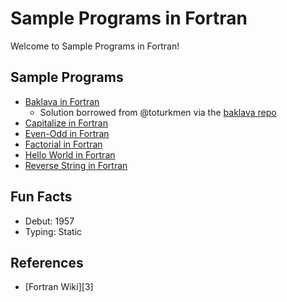 # Sample Programs in Fortran

Welcome to Sample Programs in Fortran!

## Sample Programs

- [Baklava in Fortran][baklava-article-issue]
  - Solution borrowed from @toturkmen via the [baklava repo][baklava-repo]
- [Capitalize in Fortran](https://github.com/TheRenegadeCoder/sample-programs/issues/2329)
- [Even-Odd in Fortran](https://github.com/TheRenegadeCoder/sample-programs/issues/2333)
- [Factorial in Fortran](https://github.com/TheRenegadeCoder/sample-programs/issues/2337)
- [Hello World in Fortran][hello-world-article-issue]
- [Reverse String in Fortran][reverse-string-article-issue]

## Fun Facts

- Debut: 1957
- Typing: Static

## References

- [Fortran Wiki][3]

[baklava-article-issue]: https://github.com/TheRenegadeCoder/sample-programs/issues/427
[baklava-repo]: https://github.com/toturkmen/baklava
[fortran-wiki]: https://en.wikipedia.org/wiki/Fortran
[hello-world-article-issue]: https://github.com/jrg94/sample-programs/issues/73
[reverse-string-article-issue]: https://github.com/TheRenegadeCoder/sample-programs-website/issues/383
